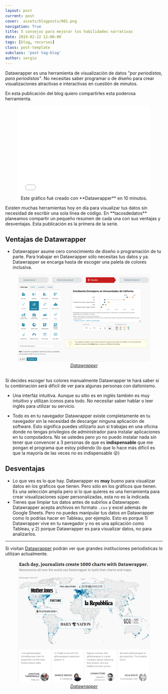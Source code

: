 ```yaml
---
layout: post
current: post
cover:  assets/blogposts/001.png
navigation: True
title: 5 consejos para mejorar tus habilidades narrativas
date: 2019-02-22 12:00:00
tags: [blog, recursos]
class: post-template
subclass: 'post tag-blog'
author: sergio
---
```


Datawrapper es una herramienta de visualización de datos _"por periodistas, para periodistas"_. No necesitas saber programar o de diseño para crear visualizaciones atractivas e interactivas en cuestión de minutos. 

En esta publicación del blog quiero compartirles esta poderosa herramienta. 
<figure>
<iframe title="Gráfico: Estudiantes Extranjeros en Universidades de California" aria-describedby="" id="datawrapper-chart-SrMxE" src="//datawrapper.dwcdn.net/SrMxE/1/" scrolling="no" frameborder="0" style="width: 0; min-width: 100% !important;" height="284"></iframe><script type="text/javascript">!function(){"use strict";window.addEventListener("message",function(a){if(void 0!==a.data["datawrapper-height"])for(var t in a.data["datawrapper-height"]){var e=document.getElementById("datawrapper-chart-"+t);e&&(e.style.height=a.data["datawrapper-height"][t]+"px")}})}();</script>
<figcaption style="text-align:center">Este gráfico fué creado con **Datawrapper** en 10 minutos.</figcaption>
</figure>
Existen muchas herramientas hoy en día para visualizar tus datos sin necesidad de escribir una sola línea de código. En **tacosdedatos** planeamos compartir un pequeño resumen de cada una con sus ventajas y desventajas. Esta publicación es la primera de la serie.

## Ventajas de Datawrapper
  - Datawrapper asume cero conocimiento de diseño o programación de tu parte. 
    Para trabajar en Datawrapper sólo necesitas tus datos y ya. Datawrapper se encarga hasta de escoger una paleta de colores inclusiva. <br>
   <figure>
    <img src='../assets/blogposts/001_dashboard.png' alt='Datawrapper dashboard' />
    <figcaption style="text-align:center"><i><a href='https://datawrapper.de/'>Datawrapper</a></i></figcaption>
   </figure><br>
    Si decides escoger tus colores manualmente Datawrapper te hará saber si tu combinación será difícil de ver para algunas personas con daltonismo.

  - Una interfáz intuitiva. 
    Aunque su sitio es en inglés también es muy intuitivo y utilizan íconos para todo. No necesitar saber hablar o leer inglés para utilizar su servicio.

  - Todo es en tu navegador
    Datawrapper existe completamente en tu navegador sin la necesidad de descargar ninguna aplicación de software. Esto significa puedes utilizarlo aun si trabajas en una oficina donde no tengas privilegios de administrador para instalar aplicaciones en tu computadora. No se ustedes pero yo no puedo instalar nada sin tener que convencer a 3 personas de que es **indispensable** que me pongan el programa que estoy pidiendo (lo que lo hace más difícil es que la mayoría de las veces no es indispensable 😜) 

## Desventajas
  - Lo que ves es lo que hay.
    Datawrapper es **muy** bueno para visualizar datos en los gráficos que tienen. Pero sólo en los gráficos que tienen. Es una selección amplia pero si lo que quieres es una herramienta para crear visualizaciones súper personalizadas, esta no es la indicada.
  - Tienes que limpiar tus datos antes de subirlos a Datawrapper.
    Datawrapper acepta archivos en formato `.csv` y excel además de Google Sheets. Pero no puedes manipular tus datos _en_ Datawrapper como lo podrías hacer en Tableau, por ejemplo. Esto es porque 1) Datawrapper vive en tu navegador y no es una aplicación como Tableau, y 2) porque Datawrapper es para visualizar datos, no para analizarlos. 

***
Si visitan [Datawrapper](https://datawrapper.de) podrán ver que grandes instituciones periodisticas lo utilizan actualmente.<br>
   <figure>
    <img src='../assets/blogposts/001_mapa.png' alt='Datawrapper mapa' />
    <figcaption style="text-align:center"><i><a href='https://datawrapper.de/'>Datawrapper</a></i></figcaption>
   </figure><br>

